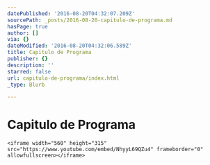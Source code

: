 ```yaml
---
datePublished: '2016-08-20T04:32:07.209Z'
sourcePath: _posts/2016-08-20-capitulo-de-programa.md
hasPage: true
author: []
via: {}
dateModified: '2016-08-20T04:32:06.589Z'
title: Capitulo de Programa
publisher: {}
description: ''
starred: false
url: capitulo-de-programa/index.html
_type: Blurb

---
```

# Capitulo de Programa

    <iframe width="560" height="315" src="https://www.youtube.com/embed/NhyyL69QZu4" frameborder="0" allowfullscreen></iframe>